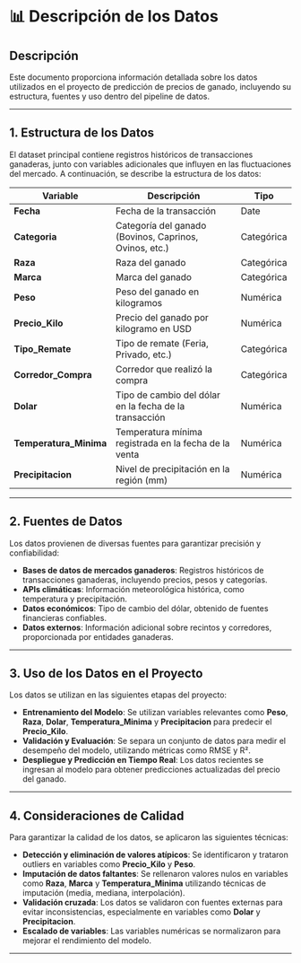 # 📊 Descripción de los Datos

## Descripción
Este documento proporciona información detallada sobre los datos utilizados en el proyecto de predicción de precios de ganado, incluyendo su estructura, fuentes y uso dentro del pipeline de datos.

---

## 1. Estructura de los Datos
El dataset principal contiene registros históricos de transacciones ganaderas, junto con variables adicionales que influyen en las fluctuaciones del mercado. A continuación, se describe la estructura de los datos:

| Variable            | Descripción                                              | Tipo        |
|---------------------|----------------------------------------------------------|-------------|
| **Fecha**           | Fecha de la transacción                                  | Date        |
| **Categoria**       | Categoría del ganado (Bovinos, Caprinos, Ovinos, etc.)  | Categórica  |
| **Raza**            | Raza del ganado                                          | Categórica  |
| **Marca**           | Marca del ganado                                         | Categórica  |
| **Peso**            | Peso del ganado en kilogramos                            | Numérica    |
| **Precio_Kilo**     | Precio del ganado por kilogramo en USD                   | Numérica    |
| **Tipo_Remate**     | Tipo de remate (Feria, Privado, etc.)                    | Categórica  |
| **Corredor_Compra** | Corredor que realizó la compra                           | Categórica  |
| **Dolar**           | Tipo de cambio del dólar en la fecha de la transacción   | Numérica    |
| **Temperatura_Minima** | Temperatura mínima registrada en la fecha de la venta  | Numérica    |
| **Precipitacion**   | Nivel de precipitación en la región (mm)                 | Numérica    |

---

## 2. Fuentes de Datos
Los datos provienen de diversas fuentes para garantizar precisión y confiabilidad:

- **Bases de datos de mercados ganaderos**: Registros históricos de transacciones ganaderas, incluyendo precios, pesos y categorías.
- **APIs climáticas**: Información meteorológica histórica, como temperatura y precipitación.
- **Datos económicos**: Tipo de cambio del dólar, obtenido de fuentes financieras confiables.
- **Datos externos**: Información adicional sobre recintos y corredores, proporcionada por entidades ganaderas.

---

## 3. Uso de los Datos en el Proyecto
Los datos se utilizan en las siguientes etapas del proyecto:

- **Entrenamiento del Modelo**: Se utilizan variables relevantes como **Peso**, **Raza**, **Dolar**, **Temperatura_Minima** y **Precipitacion** para predecir el **Precio_Kilo**.
- **Validación y Evaluación**: Se separa un conjunto de datos para medir el desempeño del modelo, utilizando métricas como RMSE y R².
- **Despliegue y Predicción en Tiempo Real**: Los datos recientes se ingresan al modelo para obtener predicciones actualizadas del precio del ganado.

---

## 4. Consideraciones de Calidad
Para garantizar la calidad de los datos, se aplicaron las siguientes técnicas:

- **Detección y eliminación de valores atípicos**: Se identificaron y trataron outliers en variables como **Precio_Kilo** y **Peso**.
- **Imputación de datos faltantes**: Se rellenaron valores nulos en variables como **Raza**, **Marca** y **Temperatura_Minima** utilizando técnicas de imputación (media, mediana, interpolación).
- **Validación cruzada**: Los datos se validaron con fuentes externas para evitar inconsistencias, especialmente en variables como **Dolar** y **Precipitacion**.
- **Escalado de variables**: Las variables numéricas se normalizaron para mejorar el rendimiento del modelo.

---